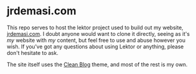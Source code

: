 # jrdemasi.com
This repo serves to host the lektor project used to build out my website, [jrdemasi.com](https://jrdemasi.com).  I doubt anyone would want to clone it directly, seeing as it's *my* website with *my* content, but feel free to use and abuse however you wish.  If you've got any questions about using Lektor or anything, please don't hesitate to ask. 

The site itself uses the [Clean Blog](https://startbootstrap.com/template-overviews/clean-blog/) theme, and most of the rest is my own.  



